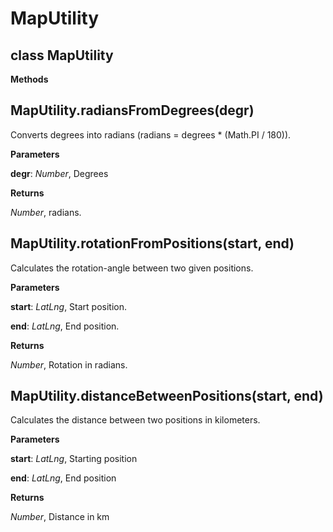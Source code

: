 MapUtility
==========
class MapUtility
----------------
**Methods**

MapUtility.radiansFromDegrees(degr)
-----------------------------------
Converts degrees into radians (radians = degrees * (Math.PI / 180)).



**Parameters**

**degr**:  *Number*,  Degrees

**Returns**

*Number*,  radians.

MapUtility.rotationFromPositions(start, end)
--------------------------------------------
Calculates the rotation-angle between two given positions.



**Parameters**

**start**:  *LatLng*,  Start position.

**end**:  *LatLng*,  End position.

**Returns**

*Number*,  Rotation in radians.

MapUtility.distanceBetweenPositions(start, end)
-----------------------------------------------
Calculates the distance between two positions in kilometers.



**Parameters**

**start**:  *LatLng*,  Starting position

**end**:  *LatLng*,  End position

**Returns**

*Number*,  Distance in km

